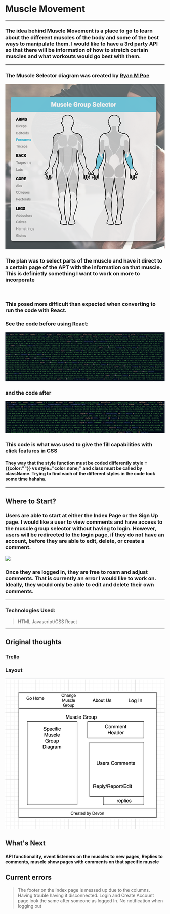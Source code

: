 # Muscle Movement
---------------

### The idea behind Muscle Movement is a place to go to learn about the different muscles of the body and some of the best ways to manipulate them. I would like to have a 3rd party API so that there will be information of how to stretch certain muscles and what workouts would go best with them.
----------------

### The Muscle Selector diagram was created by [Ryan M Poe](https://codepen.io/baublet/pen/PzjmpL) 
![](/images/Muscle%20Group%20Selector.png)

### The plan was to select parts of the muscle and have it direct to a certain page of the APT with the information on that muscle. This is definietly something I want to work on more to incorporate
![]()

### This posed more difficult than expected when converting to run the code with React. 

### See the code before using React: 
![](/images/Muscle%20Fill.png)

### and the code after
![](/images/React%20Body%20Code.png)

### This code is what was used to give the fill capabilities with click features in CSS

#### They way that the style function must be coded differently style = {{color:""}} vs style="color:none;" and class must be called by className. Trying to find each of the different styles in the code took some time hahaha. 
----------------

## Where to Start?

### Users are able to start at either the Index Page or the Sign Up page. I would like a user to view comments and have access to the muscle group selector without having to login. However, users will be redirected to the login page, if they do not have an account, before they are able to edit, delete, or create a comment. 
![](/images/SignUp%20Page.png)

### Once they are logged in, they are free to roam and adjust comments. That is currently an error I would like to work on. Ideally, they would only be able to edit and delete their own comments. 

----------------
### Technologies Used: 
>HTML
>Javascript/CSS
>React

-----------------
## Original thoughts
### [Trello](https://trello.com/b/bZ8uULFP/musclemovement)
### Layout
![](/images/Original%20Layout.png)

## What's Next
#### API functionality, event listeners on the muscles to new pages, Replies to comments, muscle show pages with comments on that specific muscle

## Current errors
>The footer on the Index page is messed up due to the columns. 
>Having trouble having it disconnected.
>Login and Create Account page look the same after someone as logged In. 
>No notification when logging out